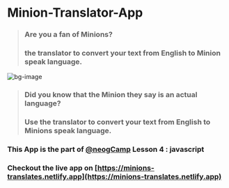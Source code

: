 # Minion-Translator-App
>### Are you a fan of Minions? 
>### the translator to convert your text from English to Minion speak language.

![bg-image](https://user-images.githubusercontent.com/78253900/126862925-00d33260-5f91-4212-bd91-799df74eac7b.jpg)
>### Did you know that the Minion they say is an actual language? 
>### Use the translator to convert your text from English to Minions speak language.

### This App is the part of [@neogCamp](https://github.com/neogcamp) Lesson 4 : javascript
### Checkout the live app on [https://minions-translates.netlify.app](https://minions-translates.netlify.app)

